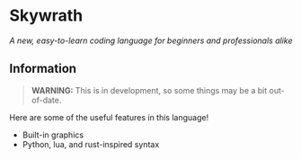 # Skywrath
*A new, easy-to-learn coding language for beginners and professionals alike*

## Information
> **WARNING:** This is in development, so some things may be a bit out-of-date.

Here are some of the useful features in this language!
- Built-in graphics
- Python, lua, and rust-inspired syntax